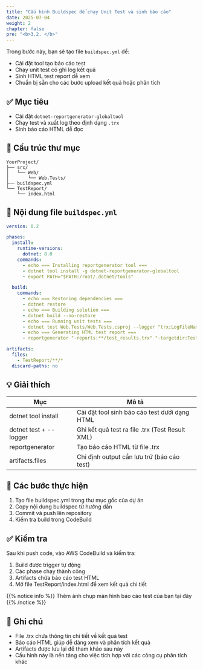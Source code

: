 ```yaml
---
title: "Cấu hình Buildspec để chạy Unit Test và sinh báo cáo"
date: 2025-07-04
weight: 2
chapter: false
pre: "<b>3.2. </b>"
---
```


Trong bước này, bạn sẽ tạo file `buildspec.yml` để:

- Cài đặt tool tạo báo cáo test
- Chạy unit test có ghi log kết quả
- Sinh HTML test report dễ xem
- Chuẩn bị sẵn cho các bước upload kết quả hoặc phân tích

## ✅ Mục tiêu

- Cài đặt `dotnet-reportgenerator-globaltool`
- Chạy test và xuất log theo định dạng `.trx`
- Sinh báo cáo HTML dễ đọc

## 📁 Cấu trúc thư mục

```plaintext
YourProject/
├── src/
│   └── Web/
│       └── Web.Tests/
├── buildspec.yml
└── TestReport/
    └── index.html
```

## 🧾 Nội dung file `buildspec.yml`

```yaml
version: 0.2

phases:
  install:
    runtime-versions:
      dotnet: 8.0
    commands:
      - echo === Installing reportgenerator tool ===
      - dotnet tool install -g dotnet-reportgenerator-globaltool
      - export PATH="$PATH:/root/.dotnet/tools"

  build:
    commands:
      - echo === Restoring dependencies ===
      - dotnet restore
      - echo === Building solution ===
      - dotnet build --no-restore
      - echo === Running unit tests ===
      - dotnet test Web.Tests/Web.Tests.csproj --logger "trx;LogFileName=test_results.trx"
      - echo === Generating HTML test report ===
      - reportgenerator "-reports:**/test_results.trx" "-targetdir:TestReport" -reporttypes:Html

artifacts:
  files:
    - TestReport/**/*
  discard-paths: no
```

## 💡 Giải thích

| Mục | Mô tả |
|-----|--------|
| dotnet tool install | Cài đặt tool sinh báo cáo test dưới dạng HTML |
| dotnet test + --logger | Ghi kết quả test ra file .trx (Test Result XML) |
| reportgenerator | Tạo báo cáo HTML từ file .trx |
| artifacts.files | Chỉ định output cần lưu trữ (báo cáo test) |

## 🔄 Các bước thực hiện

1. Tạo file buildspec.yml trong thư mục gốc của dự án
2. Copy nội dung buildspec từ hướng dẫn
3. Commit và push lên repository
4. Kiểm tra build trong CodeBuild

## ✅ Kiểm tra

Sau khi push code, vào AWS CodeBuild và kiểm tra:

1. Build được trigger tự động
2. Các phase chạy thành công
3. Artifacts chứa báo cáo test HTML
4. Mở file TestReport/index.html để xem kết quả chi tiết

{{% notice info %}}
Thêm ảnh chụp màn hình báo cáo test của bạn tại đây
{{% /notice %}}

## 📌 Ghi chú

- File .trx chứa thông tin chi tiết về kết quả test
- Báo cáo HTML giúp dễ dàng xem và phân tích kết quả
- Artifacts được lưu lại để tham khảo sau này
- Cấu hình này là nền tảng cho việc tích hợp với các công cụ phân tích khác
